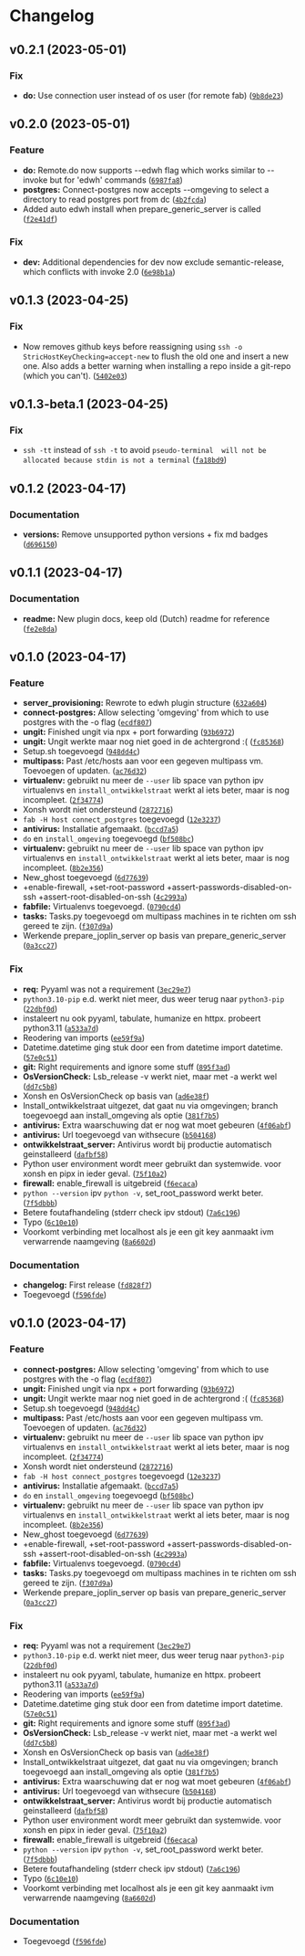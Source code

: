 # Changelog

<!--next-version-placeholder-->

## v0.2.1 (2023-05-01)
### Fix
* **do:** Use connection user instead of os user (for remote fab) ([`9b8de23`](https://github.com/educationwarehouse/server_provisioning/commit/9b8de238069c2f3f21097a608666788e67655b9a))

## v0.2.0 (2023-05-01)
### Feature
* **do:** Remote.do now supports --edwh flag which works similar to --invoke but for 'edwh' commands ([`6987fa8`](https://github.com/educationwarehouse/server_provisioning/commit/6987fa89741177de6e2046d1782fec860dc7d879))
* **postgres:** Connect-postgres now accepts --omgeving to select a directory to read postgres port from dc ([`4b2fcda`](https://github.com/educationwarehouse/server_provisioning/commit/4b2fcda3eaee7a2e9d4610a744c115a7633fcf45))
* Added auto edwh install when prepare_generic_server is called ([`f2e41df`](https://github.com/educationwarehouse/server_provisioning/commit/f2e41df419213924fd53e493fc8514d8dc78ea16))

### Fix
* **dev:** Additional dependencies for dev now exclude semantic-release, which conflicts with invoke 2.0 ([`6e98b1a`](https://github.com/educationwarehouse/server_provisioning/commit/6e98b1a905ab92ec2518a4018e95db6ac4edc096))

## v0.1.3 (2023-04-25)
### Fix
* Now removes github keys before reassigning using `ssh -o StricHostKeyChecking=accept-new` to flush the old one and insert a new one. Also adds a better warning when installing a repo inside a git-repo (which you can't). ([`5402e03`](https://github.com/educationwarehouse/server_provisioning/commit/5402e0322301380dbd9e9abcdfe99457c7b4d288))

## v0.1.3-beta.1 (2023-04-25)
### Fix
* `ssh -tt` instead of `ssh -t` to avoid `pseudo-terminal  will not be allocated because stdin is not a terminal` ([`fa18bd9`](https://github.com/educationwarehouse/server_provisioning/commit/fa18bd980763790df7ef3a34c4193d1b171189a2))

## v0.1.2 (2023-04-17)
### Documentation
* **versions:** Remove unsupported python versions + fix md badges ([`d696150`](https://github.com/educationwarehouse/server_provisioning/commit/d696150b974bb8e37faf08ebcbc9d524d3d29586))

## v0.1.1 (2023-04-17)
### Documentation
* **readme:** New plugin docs, keep old (Dutch) readme for reference ([`fe2e8da`](https://github.com/educationwarehouse/server_provisioning/commit/fe2e8daec6ca758cc3997fc5ce95de9f3735ad52))

## v0.1.0 (2023-04-17)
### Feature
* **server_provisioning:** Rewrote to edwh plugin structure ([`632a604`](https://github.com/educationwarehouse/server_provisioning/commit/632a604182aa35b06b1fbfdab1a5f9cf9766a1fe))
* **connect-postgres:** Allow selecting 'omgeving' from which to use postgres with the -o flag ([`ecdf807`](https://github.com/educationwarehouse/server_provisioning/commit/ecdf8078ab5f5192bd9d7056a7543c9514dc11a0))
* **ungit:** Finished ungit via npx + port forwarding ([`93b6972`](https://github.com/educationwarehouse/server_provisioning/commit/93b69726e74e125dc4c64b0fb706b7c06e1b8ff3))
* **ungit:** Ungit werkte maar nog niet goed in de achtergrond :( ([`fc85368`](https://github.com/educationwarehouse/server_provisioning/commit/fc8536836183efbde97745ec86cfc389949ad8fe))
* Setup.sh toegevoegd ([`948dd4c`](https://github.com/educationwarehouse/server_provisioning/commit/948dd4c237357d1dacdea189d862cda0c2f940fe))
* **multipass:** Past /etc/hosts aan voor een gegeven multipass vm. Toevoegen of updaten. ([`ac76d32`](https://github.com/educationwarehouse/server_provisioning/commit/ac76d32fcef4fcaaf17d7b4ddcff637216093e61))
* **virtualenv:**  gebruikt nu meer de  `--user` lib space van python ipv virtualenvs en `install_ontwikkelstraat` werkt al iets beter, maar is nog incompleet. ([`2f34774`](https://github.com/educationwarehouse/server_provisioning/commit/2f347746a6623370b3da1711b3f75e990234170d))
* Xonsh wordt niet ondersteund ([`2872716`](https://github.com/educationwarehouse/server_provisioning/commit/28727169e2aa365863308fbeb267031dfd414228))
* `fab -H host connect_postgres` toegevoegd ([`12e3237`](https://github.com/educationwarehouse/server_provisioning/commit/12e3237951e7f5fb38807130a383b0b99d3310b5))
* **antivirus:** Installatie afgemaakt. ([`bccd7a5`](https://github.com/educationwarehouse/server_provisioning/commit/bccd7a5a179c75492523b124acd0c1e9d4e45c5f))
* `do` en `install_omgeving` toegevoegd ([`bf508bc`](https://github.com/educationwarehouse/server_provisioning/commit/bf508bc0223462994cf7686f019ac282e04c1a41))
* **virtualenv:**  gebruikt nu meer de  `--user` lib space van python ipv virtualenvs en `install_ontwikkelstraat` werkt al iets beter, maar is nog incompleet. ([`8b2e356`](https://github.com/educationwarehouse/server_provisioning/commit/8b2e356c6b065d1b74c4c8bc7b179ec72afa8cdb))
* New_ghost toegevoegd ([`6d77639`](https://github.com/educationwarehouse/server_provisioning/commit/6d77639b6773c4369494bf4fe97330877bf00431))
* +enable-firewall, +set-root-password +assert-passwords-disabled-on-ssh +assert-root-disabled-on-ssh ([`4c2993a`](https://github.com/educationwarehouse/server_provisioning/commit/4c2993abcabd1efdf4ced195033dbf1d0a515a09))
* **fabfile:** Virtualenvs toegevoegd. ([`0790cd4`](https://github.com/educationwarehouse/server_provisioning/commit/0790cd491ce5cd14dd642c55a8bcf572b86a73e6))
* **tasks:** Tasks.py toegevoegd om multipass machines in te richten om ssh gereed te zijn. ([`f307d9a`](https://github.com/educationwarehouse/server_provisioning/commit/f307d9a7cd4320961d1e7de1da5fb277f044ed1d))
* Werkende prepare_joplin_server op basis van prepare_generic_server ([`0a3cc27`](https://github.com/educationwarehouse/server_provisioning/commit/0a3cc27e61e7e5fa8628f0dc22133c28e042a497))

### Fix
* **req:** Pyyaml was not a requirement ([`3ec29e7`](https://github.com/educationwarehouse/server_provisioning/commit/3ec29e76bbb27e77554aa48e289209f819d8ec05))
* `python3.10-pip` e.d. werkt niet meer, dus weer terug naar `python3-pip` ([`22dbf0d`](https://github.com/educationwarehouse/server_provisioning/commit/22dbf0da0437cfb1746a35bdb19958ddd62cb75d))
*  instaleert nu ook pyyaml, tabulate, humanize en httpx. probeert python3.11 ([`a533a7d`](https://github.com/educationwarehouse/server_provisioning/commit/a533a7d11eaa95e0949a6c35ad6d95a705206132))
* Reodering van imports ([`ee59f9a`](https://github.com/educationwarehouse/server_provisioning/commit/ee59f9af872ba0d15f07c4452b8df10e7f898420))
* Datetime.datetime ging stuk door een from datetime import datetime. ([`57e0c51`](https://github.com/educationwarehouse/server_provisioning/commit/57e0c51c4c5ac5e60441a2c2fcb7e9092a95a380))
* **git:** Right requirements and ignore some stuff ([`895f3ad`](https://github.com/educationwarehouse/server_provisioning/commit/895f3adca5683fd92986c4f4b22c3ac5f788defd))
* **OsVersionCheck:** Lsb_release -v werkt niet, maar met -a werkt wel ([`dd7c5b8`](https://github.com/educationwarehouse/server_provisioning/commit/dd7c5b871b49fe168fca0b0cef1ce199be5a74c3))
* Xonsh en OsVersionCheck op basis van ([`ad6e38f`](https://github.com/educationwarehouse/server_provisioning/commit/ad6e38f9d1201bf591a07b5b7ca3e0534bbf6435))
* Install_ontwikkelstraat uitgezet, dat gaat nu via omgevingen; branch toegevoegd aan install_omgeving als optie ([`381f7b5`](https://github.com/educationwarehouse/server_provisioning/commit/381f7b5a354b25e6f8be425a631c2e23540ae70f))
* **antivirus:** Extra waarschuwing dat er nog wat moet gebeuren ([`4f06abf`](https://github.com/educationwarehouse/server_provisioning/commit/4f06abf36102d71f82ac9a601fb168011a941d0c))
* **antivirus:** Url toegevoegd van withsecure ([`b504168`](https://github.com/educationwarehouse/server_provisioning/commit/b50416877659bbbe7834f0a6fec515a8bd6c5316))
* **ontwikkelstraat_server:** Antivirus wordt bij productie automatisch geinstalleerd ([`dafbf58`](https://github.com/educationwarehouse/server_provisioning/commit/dafbf58d632ae63eca668b2851ff89a994e2a290))
* Python user environment wordt meer gebruikt dan systemwide. voor xonsh en pipx in ieder geval. ([`75f10a2`](https://github.com/educationwarehouse/server_provisioning/commit/75f10a2c2e0c035c5f0140c358f6812fc68861db))
* **firewall:**  enable_firewall is uitgebreid ([`f6ecaca`](https://github.com/educationwarehouse/server_provisioning/commit/f6ecaca1fae779364bafe5aaeefffdd4399e634a))
* `python --version` ipv `python -v`, set_root_password werkt beter. ([`7f5dbbb`](https://github.com/educationwarehouse/server_provisioning/commit/7f5dbbbbab5e0c98af7a1eca3bab2a87b2f75af4))
* Betere foutafhandeling (stderr check ipv stdout) ([`7a6c196`](https://github.com/educationwarehouse/server_provisioning/commit/7a6c1966cb720d27e1d7b73a358a4a0a488b499a))
* Typo ([`6c10e10`](https://github.com/educationwarehouse/server_provisioning/commit/6c10e107619ac0b367f9f9dea8bf46e469823be8))
* Voorkomt verbinding met localhost als je een git key aanmaakt ivm verwarrende naamgeving ([`8a6602d`](https://github.com/educationwarehouse/server_provisioning/commit/8a6602d724cb09c28e9601a58fcc795751782583))

### Documentation
* **changelog:** First release ([`fd828f7`](https://github.com/educationwarehouse/server_provisioning/commit/fd828f722fb2c97c86d73209154c2ede24c92066))
* Toegevoegd ([`f596fde`](https://github.com/educationwarehouse/server_provisioning/commit/f596fde701ee02ec655c9edbd7287beabfead1c2))

## v0.1.0 (2023-04-17)
### Feature
* **connect-postgres:** Allow selecting 'omgeving' from which to use postgres with the -o flag ([`ecdf807`](https://github.com/educationwarehouse/server_provisioning/commit/ecdf8078ab5f5192bd9d7056a7543c9514dc11a0))
* **ungit:** Finished ungit via npx + port forwarding ([`93b6972`](https://github.com/educationwarehouse/server_provisioning/commit/93b69726e74e125dc4c64b0fb706b7c06e1b8ff3))
* **ungit:** Ungit werkte maar nog niet goed in de achtergrond :( ([`fc85368`](https://github.com/educationwarehouse/server_provisioning/commit/fc8536836183efbde97745ec86cfc389949ad8fe))
* Setup.sh toegevoegd ([`948dd4c`](https://github.com/educationwarehouse/server_provisioning/commit/948dd4c237357d1dacdea189d862cda0c2f940fe))
* **multipass:** Past /etc/hosts aan voor een gegeven multipass vm. Toevoegen of updaten. ([`ac76d32`](https://github.com/educationwarehouse/server_provisioning/commit/ac76d32fcef4fcaaf17d7b4ddcff637216093e61))
* **virtualenv:**  gebruikt nu meer de  `--user` lib space van python ipv virtualenvs en `install_ontwikkelstraat` werkt al iets beter, maar is nog incompleet. ([`2f34774`](https://github.com/educationwarehouse/server_provisioning/commit/2f347746a6623370b3da1711b3f75e990234170d))
* Xonsh wordt niet ondersteund ([`2872716`](https://github.com/educationwarehouse/server_provisioning/commit/28727169e2aa365863308fbeb267031dfd414228))
* `fab -H host connect_postgres` toegevoegd ([`12e3237`](https://github.com/educationwarehouse/server_provisioning/commit/12e3237951e7f5fb38807130a383b0b99d3310b5))
* **antivirus:** Installatie afgemaakt. ([`bccd7a5`](https://github.com/educationwarehouse/server_provisioning/commit/bccd7a5a179c75492523b124acd0c1e9d4e45c5f))
* `do` en `install_omgeving` toegevoegd ([`bf508bc`](https://github.com/educationwarehouse/server_provisioning/commit/bf508bc0223462994cf7686f019ac282e04c1a41))
* **virtualenv:**  gebruikt nu meer de  `--user` lib space van python ipv virtualenvs en `install_ontwikkelstraat` werkt al iets beter, maar is nog incompleet. ([`8b2e356`](https://github.com/educationwarehouse/server_provisioning/commit/8b2e356c6b065d1b74c4c8bc7b179ec72afa8cdb))
* New_ghost toegevoegd ([`6d77639`](https://github.com/educationwarehouse/server_provisioning/commit/6d77639b6773c4369494bf4fe97330877bf00431))
* +enable-firewall, +set-root-password +assert-passwords-disabled-on-ssh +assert-root-disabled-on-ssh ([`4c2993a`](https://github.com/educationwarehouse/server_provisioning/commit/4c2993abcabd1efdf4ced195033dbf1d0a515a09))
* **fabfile:** Virtualenvs toegevoegd. ([`0790cd4`](https://github.com/educationwarehouse/server_provisioning/commit/0790cd491ce5cd14dd642c55a8bcf572b86a73e6))
* **tasks:** Tasks.py toegevoegd om multipass machines in te richten om ssh gereed te zijn. ([`f307d9a`](https://github.com/educationwarehouse/server_provisioning/commit/f307d9a7cd4320961d1e7de1da5fb277f044ed1d))
* Werkende prepare_joplin_server op basis van prepare_generic_server ([`0a3cc27`](https://github.com/educationwarehouse/server_provisioning/commit/0a3cc27e61e7e5fa8628f0dc22133c28e042a497))

### Fix
* **req:** Pyyaml was not a requirement ([`3ec29e7`](https://github.com/educationwarehouse/server_provisioning/commit/3ec29e76bbb27e77554aa48e289209f819d8ec05))
* `python3.10-pip` e.d. werkt niet meer, dus weer terug naar `python3-pip` ([`22dbf0d`](https://github.com/educationwarehouse/server_provisioning/commit/22dbf0da0437cfb1746a35bdb19958ddd62cb75d))
*  instaleert nu ook pyyaml, tabulate, humanize en httpx. probeert python3.11 ([`a533a7d`](https://github.com/educationwarehouse/server_provisioning/commit/a533a7d11eaa95e0949a6c35ad6d95a705206132))
* Reodering van imports ([`ee59f9a`](https://github.com/educationwarehouse/server_provisioning/commit/ee59f9af872ba0d15f07c4452b8df10e7f898420))
* Datetime.datetime ging stuk door een from datetime import datetime. ([`57e0c51`](https://github.com/educationwarehouse/server_provisioning/commit/57e0c51c4c5ac5e60441a2c2fcb7e9092a95a380))
* **git:** Right requirements and ignore some stuff ([`895f3ad`](https://github.com/educationwarehouse/server_provisioning/commit/895f3adca5683fd92986c4f4b22c3ac5f788defd))
* **OsVersionCheck:** Lsb_release -v werkt niet, maar met -a werkt wel ([`dd7c5b8`](https://github.com/educationwarehouse/server_provisioning/commit/dd7c5b871b49fe168fca0b0cef1ce199be5a74c3))
* Xonsh en OsVersionCheck op basis van ([`ad6e38f`](https://github.com/educationwarehouse/server_provisioning/commit/ad6e38f9d1201bf591a07b5b7ca3e0534bbf6435))
* Install_ontwikkelstraat uitgezet, dat gaat nu via omgevingen; branch toegevoegd aan install_omgeving als optie ([`381f7b5`](https://github.com/educationwarehouse/server_provisioning/commit/381f7b5a354b25e6f8be425a631c2e23540ae70f))
* **antivirus:** Extra waarschuwing dat er nog wat moet gebeuren ([`4f06abf`](https://github.com/educationwarehouse/server_provisioning/commit/4f06abf36102d71f82ac9a601fb168011a941d0c))
* **antivirus:** Url toegevoegd van withsecure ([`b504168`](https://github.com/educationwarehouse/server_provisioning/commit/b50416877659bbbe7834f0a6fec515a8bd6c5316))
* **ontwikkelstraat_server:** Antivirus wordt bij productie automatisch geinstalleerd ([`dafbf58`](https://github.com/educationwarehouse/server_provisioning/commit/dafbf58d632ae63eca668b2851ff89a994e2a290))
* Python user environment wordt meer gebruikt dan systemwide. voor xonsh en pipx in ieder geval. ([`75f10a2`](https://github.com/educationwarehouse/server_provisioning/commit/75f10a2c2e0c035c5f0140c358f6812fc68861db))
* **firewall:**  enable_firewall is uitgebreid ([`f6ecaca`](https://github.com/educationwarehouse/server_provisioning/commit/f6ecaca1fae779364bafe5aaeefffdd4399e634a))
* `python --version` ipv `python -v`, set_root_password werkt beter. ([`7f5dbbb`](https://github.com/educationwarehouse/server_provisioning/commit/7f5dbbbbab5e0c98af7a1eca3bab2a87b2f75af4))
* Betere foutafhandeling (stderr check ipv stdout) ([`7a6c196`](https://github.com/educationwarehouse/server_provisioning/commit/7a6c1966cb720d27e1d7b73a358a4a0a488b499a))
* Typo ([`6c10e10`](https://github.com/educationwarehouse/server_provisioning/commit/6c10e107619ac0b367f9f9dea8bf46e469823be8))
* Voorkomt verbinding met localhost als je een git key aanmaakt ivm verwarrende naamgeving ([`8a6602d`](https://github.com/educationwarehouse/server_provisioning/commit/8a6602d724cb09c28e9601a58fcc795751782583))

### Documentation
* Toegevoegd ([`f596fde`](https://github.com/educationwarehouse/server_provisioning/commit/f596fde701ee02ec655c9edbd7287beabfead1c2))
